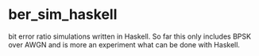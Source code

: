 ber_sim_haskell
===============

bit error ratio simulations written in Haskell. So far this only includes BPSK over AWGN and is more an experiment what can be done with Haskell.
